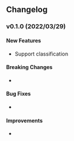 ## Changelog

### v0.1.0 (2022/03/29)


#### New Features

- Support classification

#### Breaking Changes

- 

#### Bug Fixes

- 


#### Improvements

- 